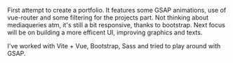 First attempt to create a portfolio.
It features some GSAP animations, use of vue-router and some filtering for the projects part.
Not thinking about mediaqueries atm, it's still a bit responsive, thanks to bootstrap.
Next focus will be on building a more efficent UI, improving graphics and texts.

I've worked with Vite + Vue, Bootstrap, Sass and tried to play around with GSAP.
